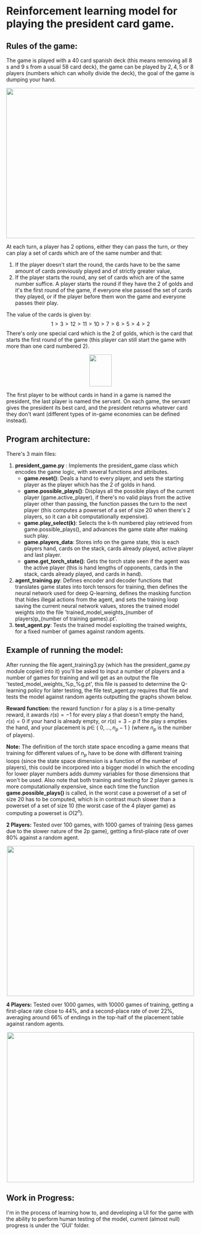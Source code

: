 # Reinforcement learning model for playing the president card game.

## Rules of the game:

The game is played with a $40$ card spanish deck (this means removing all $8$ s and $9$ s from a usual 58 card deck), the game can be played by $2, 4, 5$ or $8$ players (numbers which can wholly divide the deck), the goal of the game is dumping your hand.

<p align="center">
  <img width="600" height="400" src="https://user-images.githubusercontent.com/62409116/189929379-18174679-c6ec-4e38-8f1a-239bfa527efb.PNG">
</p>

At each turn, a player has 2 options, either they can pass the turn, or they can play a set of cards which are of the same number and that:
1. If the player doesn't start the round, the cards have to be the same amount of cards previously played and of strictly greater value,
2. If the player starts the round, any set of cards which are of the same number suffice.
A player starts the round if they have the $2$ of golds and it's the first round of the game, if everyone else passed the set of cards they played, or if the player before them won the game and everyone passes their play.

The value of the cards is given by:
$$1>3>12>11>10>7>6>5>4>2$$
There's only one special card which is the $2$ of golds, which is the card that starts the first round of the game (this player can still start the game with more than one card numbered $2$).

<p align="center">
  <img width="60" height="85" src="https://user-images.githubusercontent.com/62409116/189929907-e0884b09-df79-49d5-bf6e-e24ea1028062.JPG">
</p>

The first player to be without cards in hand in a game is named the president, the last player is named the servant. On each game, the servant gives the president its best card, and the president returns whatever card they don't want (different types of in-game economies can be defined instead).

## Program architecture:

There's 3 main files:

1. **president_game.py** : Implements the president_game class which encodes the game logic, with several functions and attributes.
    - **game.reset()**: Deals a hand to every player, and sets the starting player as the player which has the $2$ of golds in hand.
    - **game.possible_plays()**: Displays all the possible plays of the current player (game.active_player), if there's no valid plays from the active player other than passing, the function passes the turn to the next player (this computes a powerset of a set of size 20 when there's 2 players, so it can a bit computationally expensive).
    - **game.play_select(k)**: Selects the k-th numbered play retrieved from game.possible_plays(), and advances the game state after making such play. 
    - **game.players_data**: Stores info on the game state, this is each players hand, cards on the stack, cards already played, active player and last player.
    - **game.get_torch_state()**: Gets the torch state seen if the agent was the active player (this is hand lengths of opponents, cards in the stack, cards already played, and cards in hand).
2. **agent_training.py**: Defines encoder and decoder functions that translates game states into torch tensors for training, then defines the neural network used for deep Q-learning, defines the masking function that hides illegal actions from the agent, and sets the training loop saving the current neural network values, stores the trained model weights into the file 'trained_model_weights_(number of players)p_(number of training games).pt'.
3. **test_agent.py**: Tests the trained model exploiting the trained weights, for a fixed number of games against random agents.

## Example of running the model:

After running the file agent_training3.py (which has the president_game.py module copied into it) you'll be asked to input a number of players and a number of games for training and will get as an output the file 'tested_model_weights_%p_%g.pt', this file is passed to determine the Q-learning policy for later testing, the file test_agent.py requires that file and tests the model against random agents outputting the graphs shown below.

**Reward function:** the reward function $r$ for a play $s$ is a time-penalty reward, it awards $r(s) = -1$ for every play $s$ that doesn't empty the hand, $r(s)=0$ if your hand is already empty, or $r(s)=3-p$ if the play $s$ empties the hand, and your placement is $p\in$ { $0,...,n_p-1$ } (where $n_p$ is the number of players).

**Note:** The definition of the torch state space encoding a game means that training for different values of $n_p$ have to be done with different training loops (since the state space dimension is a function of the number of players), this could be incorpored into a bigger model in which the encoding for lower player numbers adds dummy variables for those dimensions that won't be used. Also note that both training and testing for 2 player games is more computationally expensive, since each time the function **game.possible_plays()** is called, in the worst case a powerset of a set of size 20 has to be computed, which is in contrast much slower than a powerset of a set of size 10 (the worst case of the 4 player game) as computing a powerset is $O(2^n)$.

**2 Players:** Tested over 100 games, with 1000 games of training (less games due to the slower nature of the 2p game), getting a first-place rate of over 80% against a random agent.
<p align="center">
  <img width="500" height="400" src="https://user-images.githubusercontent.com/62409116/189946997-c7d7021c-35c6-438f-a0fd-61fed60be1c7.png">
</p>

**4 Players:** Tested over 1000 games, with 10000 games of training, getting a first-place rate close to 44%, and a second-place rate of over 22%, averaging around 66% of endings in the top-half of the placement table against random agents.

<p align="center">
  <img width="500" height="400" src="https://user-images.githubusercontent.com/62409116/189947050-38ff0ad5-a3be-4a96-b9fe-4c2ef4fe6d97.png">
</p>


## Work in Progress:

I'm in the process of learning how to, and developing a UI for the game with the ability to perform human testing of the model, current (almost null) progress is under the 'GUI' folder.
